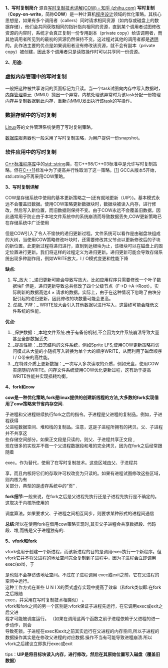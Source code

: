 **1、写时复制简介**
源自[写时复制技术详解(COW) - 知乎 (zhihu.com)](https://zhuanlan.zhihu.com/p/452676926)
**写时复制**（**Copy-on-write**，简称**COW**）是一种计算机[程序设计](https://link.zhihu.com/?target=https%3A//zh.wikipedia.org/wiki/%25E7%25A8%258B%25E5%25BC%258F%25E8%25A8%25AD%25E8%25A8%2588)领域的优化策略。其核心思想是，如果有多个调用者（callers）同时请求相同资源（如内存或磁盘上的数据存储），他们会共同获取相同的指针指向相同的资源，直到某个调用者试图修改资源的内容时，系统才会真正复制一份专用副本（private copy）给该调用者，而其他调用者所见到的最初的资源仍然保持不变。这过程对其他的调用者都是[透明](https://link.zhihu.com/?target=https%3A//zh.wikipedia.org/wiki/%25E9%2580%258F%25E6%2598%258E)的。此作法主要的优点是如果调用者没有修改该资源，就不会有副本（private copy）被创建，因此多个调用者只是读取操作时可以共享同一份资源。

**2、用途:**

### 虚拟内存管理中的写时复制

一般把这种被共享访问的页面标记为只读。当一个task试图向内存中写入数据时，[内存管理单元](https://link.zhihu.com/?target=https%3A//zh.wikipedia.org/wiki/%25E5%2586%2585%25E5%25AD%2598%25E7%25AE%25A1%25E7%2590%2586%25E5%258D%2595%25E5%2585%2583)（MMU）抛出一个异常，内核处理该异常时为该task分配一份物理内存并复制数据到此内存，重新向MMU发出执行该task的写操作。

### 数据存储中的写时复制

[Linux](https://link.zhihu.com/?target=https%3A//zh.wikipedia.org/wiki/Linux)等的文件管理系统使用了写时复制策略。

[数据库](https://link.zhihu.com/?target=https%3A//zh.wikipedia.org/wiki/%25E6%2595%25B0%25E6%258D%25AE%25E5%25BA%2593)服务器也一般采用了写时复制策略，为用户提供一份snapshot。

### 软件应用中的写时复制

[C++标准程序库](https://link.zhihu.com/?target=https%3A//zh.wikipedia.org/wiki/C%252B%252B%25E6%25A0%2587%25E5%2587%2586%25E7%25A8%258B%25E5%25BA%258F%25E5%25BA%2593)中的[std::string](https://link.zhihu.com/?target=https%3A//zh.wikipedia.org/wiki/String_%28C%252B%252B%25E6%25A0%2587%25E5%2587%2586%25E5%25BA%2593%29)类，在C++98/C++03标准中是允许写时复制策略。但在[C++11](https://link.zhihu.com/?target=https%3A//zh.wikipedia.org/wiki/C%252B%252B11)标准中为了提高并行性取消了这一策略。[[1]](https://link.zhihu.com/?target=https%3A//zh.wikipedia.org/wiki/%25E5%25AF%25AB%25E5%2585%25A5%25E6%2599%2582%25E8%25A4%2587%25E8%25A3%25BD%23cite_note-1) GCC从版本5开始，std::string不再采用COW策略。

**3、写时复制详解**

COW是存储系统中使用的基本更新策略之一(还有就地更新（UIP）)。基本模式永远不会覆盖旧数据。使用COW策略更新数据块时，数据块被读入内存，进行修改，然后写入新位置，而旧数据则保持不变。由于COW永远不会覆盖旧数据，因此通常用于防止由于本地文件系统中的系统崩溃而导致数据丢失,COW更新策略已在存储系统中广泛使用

但是COW引入了令人不愉快的递归更新过程。文件系统可以看作是由磁盘块组成的大树，当使用COW策略修改叶块时，还需要修改其父节点以更新修改后的子块的新位置。此更新过程将递归进行，直到到达根块为止，该根块可以在磁盘上的固定位置进行更新。我们将这样的过程定义为递归更新。递归更新可能会导致存储系统出现多种副作用，例如WRITE放大，I / O模式变更和性能下降

**缺点:**

1. 写_放大：_递归更新可能会导致写放大，比如应用程序只需要修改一个叶子数据块F 但是，递归更新导致总共修改了四个父级节点（F->D->A->Root）。实际刷新的数据高达4 × 请求的数据。实际上，由于在这种情况下忽略了由块分配引起的递归更新，因此修改的块数量可能会更高。
2. _性能_下降_：_ WRITE放大会引入其他数据以进行写入，这最终可能会降低文件系统的性能。

**优点:**

1. _保护数据：_本地文件系统.由于有备份机制,不会因为文件系统崩溃导致大量甚至全部数据丢失.
2. _提高性能：_日志结构的文件系统，例如Sprite LFS,使用COW更新策略将访问模式从大量的小随机写入转换为单个大的顺序WRITE，从而利用了磁盘顺序I / O带来的高性能。
3. _在特殊介质上更新数据：_一次写入多次读取的介质，例如光盘，使用COW实施随机WRITE。闪存文件系统使用COW优化更新过程，这有助于提高WRITE性能并实现损耗均衡。

**4、fork和cow**

**cow是一种优化策略,fork是linux提供的创建新线程的方法,大多数的fork实现借用了cow策略来节省内存空间.**  
  
子进程和父进程继续执行fork之后的指令。子进程是父进程的复制品。例如，子进程获得  
父进程数据空间、堆和栈的复制品。注意，这是子进程所拥有的拷贝。父、子进程并不共享这  
些存储空间部分。如果正文段是只读的，则父、子进程共享正文段 ,  
现在很多的实现并不做一个父进程数据段和堆的完全拷贝，因为在fork之后经常跟随着

exec。作为替代，使用了在写时复制技术。这些区域由父、子进程共

享，而且内核将它们的存取许可权改变为只读的。如果有进程试图修改这些区域，则内核为有  
关部分，典型的是虚存系统中的“页” .

**fork细节**:一般来说，在fork之后是父进程先执行还是子进程先执行是不确定的。这取决于内核所使用的

调度算法。如果要求父、子进程之间相互同步，则要求某种形式的进程间通信

**总结**:所以在使用fork在借用cow策略实现时,其实父子进程会共享数据段、代码段、堆,而栈是父子进程独有的.

**5、vfork和fork**

vfork也用于创建一个新进程，而该新进程的目的是调用exec执行一个新程序。但vfork它并不将父进程的地址空间完全复制到子进程中，因为子进程会立即调用 exec(exit)，于

是也就不会存访该地址空间。不过在子进程调用 exec或exit之前，它在父进程的空间中运行。  
这种工作方式在某些 U N I X的页式虚存实现中提高了效率（和fork类似即:在fork之后跟随  
exec，并采用在写时复制技术相类似） 。  
vfork和fork之间的另一个区别是:vfork保证子进程先运行，在它调用exec或exit之后父进  
程才可能被调度运行。 （如果在调用这两个函数之前子进程依赖于父进程的进一步动作，则会  
导致死锁。子进程在exec和exit之前其实运行在父进程的内存空间,所以子进程的数据操作其实是在修改父进程的对应数据.操作不当有可能导致进程崩溃.所以vfork之后建议立即执行exec或exit

tips：**UIP是将目标块读入内存，进行修改，然后在其原始位置写入磁盘（覆盖旧数据）**



